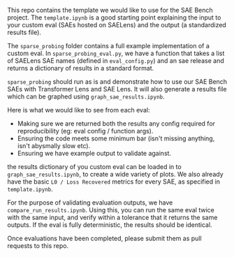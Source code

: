 This repo contains the template we would like to use for the SAE Bench project. The `template.ipynb` is a good starting point explaining the input to your custom eval (SAEs hosted on SAELens) and the output (a standardized results file).

The `sparse_probing` folder contains a full example implementation of a custom eval. In `sparse_probing_eval.py`, we have a function that takes a list of SAELens SAE names (defined in `eval_config.py`) and an sae release and returns a dictionary of results in a standard format.

`sparse_probing` should run as is and demonstrate how to use our SAE Bench SAEs with Transformer Lens and SAE Lens. It will also generate a results file which can be graphed using `graph_sae_results.ipynb`.

Here is what we would like to see from each eval:

- Making sure we are returned both the results any config required for reproducibility (eg: eval config / function args).
- Ensuring the code meets some minimum bar (isn't missing anything, isn't abysmally slow etc).
- Ensuring we have example output to validate against.

the results dictionary of you custom eval can be loaded in to `graph_sae_results.ipynb`, to create a wide variety of plots. We also already have the basic `L0 / Loss Recovered` metrics for every SAE, as specified in `template.ipynb`.

For the purpose of validating evaluation outputs, we have `compare_run_results.ipynb`. Using this, you can run the same eval twice with the same input, and verify within a tolerance that it returns the same outputs. If the eval is fully deterministic, the results should be identical.

Once evaluations have been completed, please submit them as pull requests to this repo.
